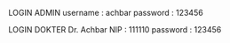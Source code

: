 LOGIN ADMIN
username : achbar
password : 123456

LOGIN DOKTER Dr. Achbar
NIP : 111110
password : 123456
